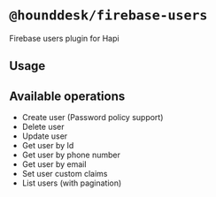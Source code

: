 # `@hounddesk/firebase-users`

Firebase users plugin for Hapi

## Usage

## Available operations

- Create user (Password policy support)
- Delete user
- Update user
- Get user by Id
- Get user by phone number
- Get user by email
- Set user custom claims
- List users (with pagination)
